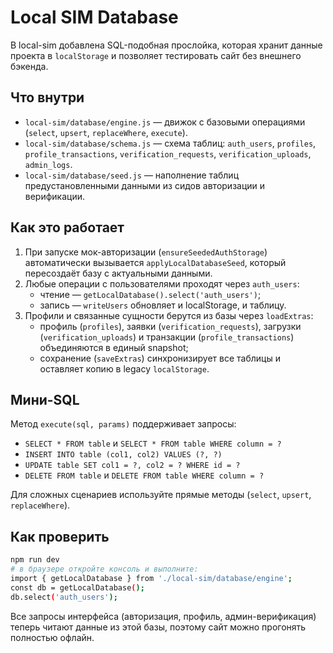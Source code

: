 # Local SIM Database

В local-sim добавлена SQL-подобная прослойка, которая хранит данные проекта в `localStorage` и позволяет тестировать сайт без внешнего бэкенда.

## Что внутри

- `local-sim/database/engine.js` — движок с базовыми операциями (`select`, `upsert`, `replaceWhere`, `execute`).
- `local-sim/database/schema.js` — схема таблиц: `auth_users`, `profiles`, `profile_transactions`, `verification_requests`, `verification_uploads`, `admin_logs`.
- `local-sim/database/seed.js` — наполнение таблиц предустановленными данными из сидов авторизации и верификации.

## Как это работает

1. При запуске мок-авторизации (`ensureSeededAuthStorage`) автоматически вызывается `applyLocalDatabaseSeed`, который пересоздаёт базу с актуальными данными.
2. Любые операции с пользователями проходят через `auth_users`:
   - чтение — `getLocalDatabase().select('auth_users')`;
   - запись — `writeUsers` обновляет и localStorage, и таблицу.
3. Профили и связанные сущности берутся из базы через `loadExtras`:
   - профиль (`profiles`), заявки (`verification_requests`), загрузки (`verification_uploads`) и транзакции (`profile_transactions`) объединяются в единый snapshot;
   - сохранение (`saveExtras`) синхронизирует все таблицы и оставляет копию в legacy `localStorage`.

## Мини-SQL

Метод `execute(sql, params)` поддерживает запросы:

- `SELECT * FROM table` и `SELECT * FROM table WHERE column = ?`
- `INSERT INTO table (col1, col2) VALUES (?, ?)`
- `UPDATE table SET col1 = ?, col2 = ? WHERE id = ?`
- `DELETE FROM table` и `DELETE FROM table WHERE column = ?`

Для сложных сценариев используйте прямые методы (`select`, `upsert`, `replaceWhere`).

## Как проверить

```bash
npm run dev
# в браузере откройте консоль и выполните:
import { getLocalDatabase } from './local-sim/database/engine';
const db = getLocalDatabase();
db.select('auth_users');
```

Все запросы интерфейса (авторизация, профиль, админ-верификация) теперь читают данные из этой базы, поэтому сайт можно прогонять полностью офлайн.
